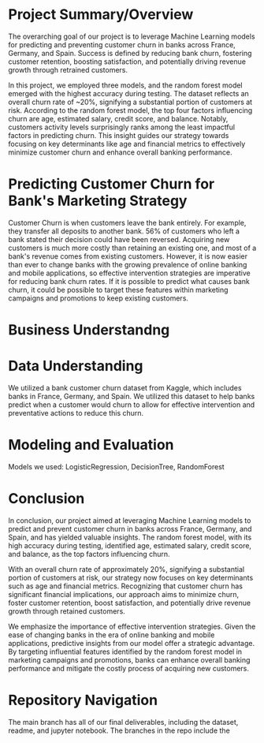 # Project Summary/Overview
The overarching goal of our project is to leverage Machine Learning models for predicting and preventing customer churn in banks across France, Germany, and Spain. Success is defined by reducing bank churn, fostering customer retention, boosting satisfaction, and potentially driving revenue growth through retrained customers.
 
In this project, we employed three models, and the random forest model emerged with the highest accuracy during testing. The dataset reflects an overall churn rate of ~20%, signifying a substantial portion of customers at risk. According to the random forest model, the top four factors influencing churn are age, estimated salary, credit score, and balance. Notably, customers activity levels surprisingly ranks among the least impactful factors in predicting churn. This insight guides our strategy towards focusing on key determinants like age and financial metrics to effectively minimize customer churn and enhance overall banking performance.

# Predicting Customer Churn for Bank's Marketing Strategy
Customer Churn is when customers leave the bank entirely. For example, they transfer all deposits to another bank. 56% of customers who left a bank stated their decision could have been reversed. Acquiring new customers is much more costly than retaining an existing one, and most of a bank's revenue comes from existing customers. However, it is now easier than ever to change banks with the growing prevalence of online banking and mobile applications, so effective intervention strategies are imperative for reducing bank churn rates. If it is possible to predict what causes bank churn, it could be possible to target these features within marketing campaigns and promotions to keep existing customers.

# Business Understandng
# Data Understanding
We utilized a bank customer churn dataset from Kaggle, which includes banks in France, Germany, and Spain. We utilized this dataset to help banks predict when a customer would churn to allow for effective intervention and preventative actions to reduce this churn. 


# Modeling and Evaluation
Models we used: LogisticRegression, DecisionTree, RandomForest

# Conclusion
In conclusion, our project aimed at leveraging Machine Learning models to predict and prevent customer churn in banks across France, Germany, and Spain, and has yielded valuable insights. The random forest model, with its high accuracy during testing, identified age, estimated salary, credit score, and balance, as the top factors influencing churn.
 
With an overall churn rate of approximately 20%, signifying a substantial portion of customers at risk, our strategy now focuses on key determinants such as age and financial metrics. Recognizing that customer churn has significant financial implications, our approach aims to minimize churn, foster customer retention, boost satisfaction, and potentially drive revenue growth through retained customers.
 
We emphasize the importance of effective intervention strategies. Given the ease of changing banks in the era of online banking and mobile applications, predictive insights from our model offer a strategic advantage. By targeting influential features identified by the random forest model in marketing campaigns and promotions, banks can enhance overall banking performance and mitigate the costly process of acquiring new customers.

# Repository Navigation
The main branch has all of our final deliverables, including the dataset, readme, and jupyter notebook. The branches in the repo include the
